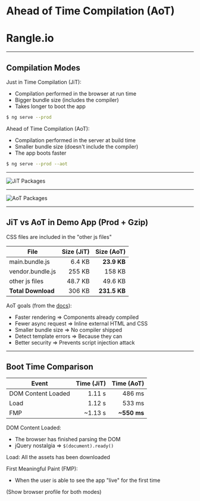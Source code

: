 # Ahead of Time Compilation (AoT)

# Rangle.io

---

## Compilation Modes

Just in Time Compilation (JiT):

- Compilation performed in the browser at run time
- Bigger bundle size (includes the compiler)
- Takes longer to boot the app

```sh
$ ng serve --prod
```

Ahead of Time Compilation (AoT):

- Compilation performed in the server at build time
- Smaller bundle size (doesn't include the compiler)
- The app boots faster

```sh
$ ng serve --prod --aot
```


---

![JiT Packages](content/images/packages-prod-no-sourcemap.png)

---

![AoT Packages](content/images/packages-prod-aot-no-sourcemap.png)

---

## JiT vs AoT in Demo App (Prod + Gzip)

CSS files are included in the "other js files"

| File                 | Size (JiT) |   Size (AoT) |
| ---                  |       ---: |         ---: | 
| main.bundle.js       |     6.4 KB |  **23.9 KB** |
| vendor.bundle.js     |     255 KB |       158 KB |
| other js files       |    48.7 KB |      49.6 KB |
| **Total Download**   |     306 KB | **231.5 KB** |

AoT goals (from the [docs](https://angular.io/docs/ts/latest/cookbook/aot-compiler.html)):

- Faster rendering => Components already compiled
- Fewer async request => Inline external HTML and CSS
- Smaller bundle size => No compiler shipped
- Detect template errors => Because they can
- Better security => Prevents script injection attack

---

## Boot Time Comparison

| Event              | Time (JiT) |  Time (AoT) |
| ---                |       ---: |        ---: | 
| DOM Content Loaded |     1.11 s |      486 ms |
| Load               |     1.12 s |      533 ms |
| FMP                |    ~1.13 s | **~550 ms** |

DOM Content Loaded:

- The browser has finished parsing the DOM
- jQuery nostalgia => `$(document).ready()`

Load: All the assets has been downloaded

First Meaningful Paint (FMP):

- When the user is able to see the app "live" for the first time

(Show browser profile for both modes)
